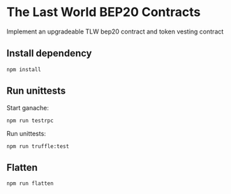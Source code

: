 # The Last World BEP20 Contracts
Implement an upgradeable TLW bep20 contract and token vesting contract

## Install dependency

```shell script
npm install
```

## Run unittests

Start ganache:
```shell script
npm run testrpc
```

Run unittests:
```shell script
npm run truffle:test
```

## Flatten

```shell script
npm run flatten
```
